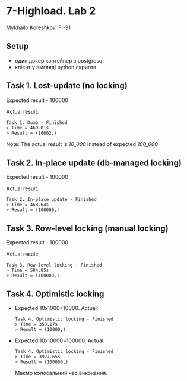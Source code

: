 # 7-Highload. Lab 2
Mykhailo Koreshkov, FI-91

## Setup

- один докер контейнер з postgresql
- клієнт у вмгляді python скрипта

## Task 1. Lost-update (no locking)
Expected result - 100000

Actual result:
```
Task 1. Dumb - Finished
> Time = 469.01s
> Result = (10002,)
```

Note: The actual result is *10_000* instead of expected *100_000*

## Task 2. In-place update (db-managed locking)
Expected result - 100000

Actual result:
```
Task 2. In-place update - Finished
> Time = 468.64s
> Result = (100000,)
```

## Task 3. Row-level locking (manual locking)
Expected result - 100000

Actual result:
```
Task 3. Row-level locking - Finished
> Time = 584.85s
> Result = (100000,)
```

## Task 4. Optimistic locking

- Expected 10x1000=10000. Actual:
    ```
    Task 4. Optimistic locking - Finished
    > Time = 350.17s
    > Result = (10000,)
    ```
- Expected 10x10000=100000. Actual:
    ```
    Task 4. Optimistic locking - Finished
    > Time = 3927.65s
    > Result = (100000,)
    ```   
    Маємо колосальний час виконання.





